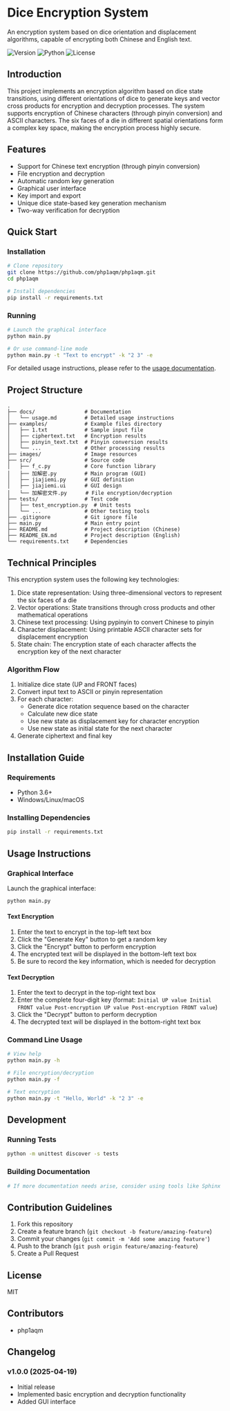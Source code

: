 # Dice Encryption System

An encryption system based on dice orientation and displacement algorithms, capable of encrypting both Chinese and English text.

![Version](https://img.shields.io/badge/version-1.0.0-blue.svg)
![Python](https://img.shields.io/badge/Python-3.6+-green.svg)
![License](https://img.shields.io/badge/license-MIT-yellow.svg)

## Introduction

This project implements an encryption algorithm based on dice state transitions, using different orientations of dice to generate keys and vector cross products for encryption and decryption processes. The system supports encryption of Chinese characters (through pinyin conversion) and ASCII characters. The six faces of a die in different spatial orientations form a complex key space, making the encryption process highly secure.

## Features

- Support for Chinese text encryption (through pinyin conversion)
- File encryption and decryption
- Automatic random key generation
- Graphical user interface
- Key import and export
- Unique dice state-based key generation mechanism
- Two-way verification for decryption

## Quick Start

### Installation

```bash
# Clone repository
git clone https://github.com/php1aqm/php1aqm.git
cd php1aqm

# Install dependencies
pip install -r requirements.txt
```

### Running

```bash
# Launch the graphical interface
python main.py

# Or use command-line mode
python main.py -t "Text to encrypt" -k "2 3" -e
```

For detailed usage instructions, please refer to the [usage documentation](docs/usage.md).

## Project Structure

```
.
├── docs/                # Documentation
│   └── usage.md         # Detailed usage instructions
├── examples/            # Example files directory
│   ├── 1.txt            # Sample input file
│   ├── ciphertext.txt   # Encryption results
│   ├── pinyin_text.txt  # Pinyin conversion results
│   └── ...              # Other processing results
├── images/              # Image resources
├── src/                 # Source code
│   ├── f_c.py           # Core function library
│   ├── 加解密.py         # Main program (GUI)
│   ├── jiajiemi.py      # GUI definition
│   ├── jiajiemi.ui      # GUI design
│   └── 加解密文件.py      # File encryption/decryption
├── tests/               # Test code
│   ├── test_encryption.py  # Unit tests
│   └── ...              # Other testing tools
├── .gitignore           # Git ignore file
├── main.py              # Main entry point
├── README.md            # Project description (Chinese)
├── README_EN.md         # Project description (English)
└── requirements.txt     # Dependencies
```

## Technical Principles

This encryption system uses the following key technologies:

1. Dice state representation: Using three-dimensional vectors to represent the six faces of a die
2. Vector operations: State transitions through cross products and other mathematical operations
3. Chinese text processing: Using pypinyin to convert Chinese to pinyin
4. Character displacement: Using printable ASCII character sets for displacement encryption
5. State chain: The encryption state of each character affects the encryption key of the next character

### Algorithm Flow

1. Initialize dice state (UP and FRONT faces)
2. Convert input text to ASCII or pinyin representation
3. For each character:
   - Generate dice rotation sequence based on the character
   - Calculate new dice state
   - Use new state as displacement key for character encryption
   - Use new state as initial state for the next character
4. Generate ciphertext and final key

## Installation Guide

### Requirements
- Python 3.6+
- Windows/Linux/macOS

### Installing Dependencies

```bash
pip install -r requirements.txt
```

## Usage Instructions

### Graphical Interface

Launch the graphical interface:

```bash
python main.py
```

#### Text Encryption

1. Enter the text to encrypt in the top-left text box
2. Click the "Generate Key" button to get a random key
3. Click the "Encrypt" button to perform encryption
4. The encrypted text will be displayed in the bottom-left text box
5. Be sure to record the key information, which is needed for decryption

#### Text Decryption

1. Enter the text to decrypt in the top-right text box
2. Enter the complete four-digit key (format: `Initial UP value Initial FRONT value Post-encryption UP value Post-encryption FRONT value`)
3. Click the "Decrypt" button to perform decryption
4. The decrypted text will be displayed in the bottom-right text box

### Command Line Usage

```bash
# View help
python main.py -h

# File encryption/decryption
python main.py -f

# Text encryption
python main.py -t "Hello, World" -k "2 3" -e
```

## Development

### Running Tests

```bash
python -m unittest discover -s tests
```

### Building Documentation

```bash
# If more documentation needs arise, consider using tools like Sphinx
```

## Contribution Guidelines

1. Fork this repository
2. Create a feature branch (`git checkout -b feature/amazing-feature`)
3. Commit your changes (`git commit -m 'Add some amazing feature'`)
4. Push to the branch (`git push origin feature/amazing-feature`)
5. Create a Pull Request

## License

MIT

## Contributors

- php1aqm

## Changelog

### v1.0.0 (2025-04-19)
- Initial release
- Implemented basic encryption and decryption functionality
- Added GUI interface 